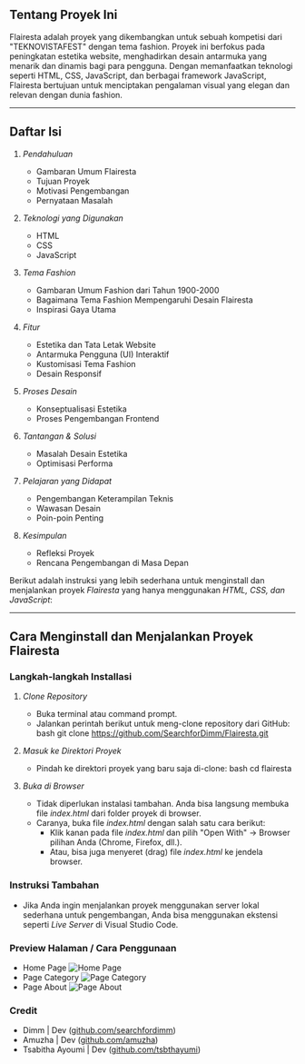 ## Tentang Proyek Ini

Flairesta adalah proyek yang dikembangkan untuk sebuah kompetisi dari "TEKNOVISTAFEST" dengan tema fashion. Proyek ini berfokus pada peningkatan estetika website, menghadirkan desain antarmuka yang menarik dan dinamis bagi para pengguna. Dengan memanfaatkan teknologi seperti HTML, CSS, JavaScript, dan berbagai framework JavaScript, Flairesta bertujuan untuk menciptakan pengalaman visual yang elegan dan relevan dengan dunia fashion.

---

## Daftar Isi

1. *Pendahuluan*

   - Gambaran Umum Flairesta
   - Tujuan Proyek
   - Motivasi Pengembangan
   - Pernyataan Masalah

2. *Teknologi yang Digunakan*

   - HTML
   - CSS
   - JavaScript

3. *Tema Fashion*

   - Gambaran Umum Fashion dari Tahun 1900-2000
   - Bagaimana Tema Fashion Mempengaruhi Desain Flairesta
   - Inspirasi Gaya Utama

4. *Fitur*

   - Estetika dan Tata Letak Website
   - Antarmuka Pengguna (UI) Interaktif
   - Kustomisasi Tema Fashion
   - Desain Responsif

5. *Proses Desain*

   - Konseptualisasi Estetika
   - Proses Pengembangan Frontend

6. *Tantangan & Solusi*

   - Masalah Desain Estetika
   - Optimisasi Performa

7. *Pelajaran yang Didapat*

   - Pengembangan Keterampilan Teknis
   - Wawasan Desain
   - Poin-poin Penting

8. *Kesimpulan*
   - Refleksi Proyek
   - Rencana Pengembangan di Masa Depan

Berikut adalah instruksi yang lebih sederhana untuk menginstall dan menjalankan proyek *Flairesta* yang hanya menggunakan *HTML, CSS, dan JavaScript*:

---

## Cara Menginstall dan Menjalankan Proyek Flairesta

### Langkah-langkah Installasi

1. *Clone Repository*

   - Buka terminal atau command prompt.
   - Jalankan perintah berikut untuk meng-clone repository dari GitHub:
     bash
     git clone https://github.com/SearchforDimm/Flairesta.git
     

2. *Masuk ke Direktori Proyek*

   - Pindah ke direktori proyek yang baru saja di-clone:
     bash
     cd flairesta
     

3. *Buka di Browser*
   - Tidak diperlukan instalasi tambahan. Anda bisa langsung membuka file *index.html* dari folder proyek di browser.
   - Caranya, buka file *index.html* dengan salah satu cara berikut:
     - Klik kanan pada file *index.html* dan pilih "Open With" -> Browser pilihan Anda (Chrome, Firefox, dll.).
     - Atau, bisa juga menyeret (drag) file *index.html* ke jendela browser.

### Instruksi Tambahan 

- Jika Anda ingin menjalankan proyek menggunakan server lokal sederhana untuk pengembangan, Anda bisa menggunakan ekstensi seperti *Live Server* di Visual Studio Code.


### Preview Halaman / Cara Penggunaan 

 - Home Page
   ![Home Page](https://github.com/user-attachments/assets/f3e261d6-0437-49cb-b40f-bdd4df6e25db)
 - Page Category
   ![Page Category](https://github.com/user-attachments/assets/5b4de32e-8f69-43b4-b34a-76eff70f1fae)
 - Page About
   ![Page About](https://github.com/user-attachments/assets/bf35daf2-f393-481b-9eaa-54f04b1e4627)
   

### Credit 
   - Dimm | Dev ([github.com/searchfordimm](https://github.com/searchfordimm))
   - Amuzha | Dev ([github.com/amuzha](https://github.com/amuzha))
   - Tsabitha Ayoumi | Dev ([github.com/tsbthayumi](https://github.com/tsbthayumi))
